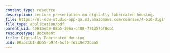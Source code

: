 ```yaml
---
content_type: resource
description: Lecture presentation on digitally fabricated housing.
file: https://ol-ocw-studio-app-qa.s3.amazonaws.com/courses/4-510-digital-design-fabrication-fall-2008/00abc1b1db65b9f46cf9f6330e72baa5_lec8.pdf
file_type: application/pdf
parent_uid: 40615e59-88b5-296a-c408-7713576f0db1
resourcetype: Document
title: Digitally Fabricated Housing
uid: 00abc1b1-db65-b9f4-6cf9-f6330e72baa5
---
```

